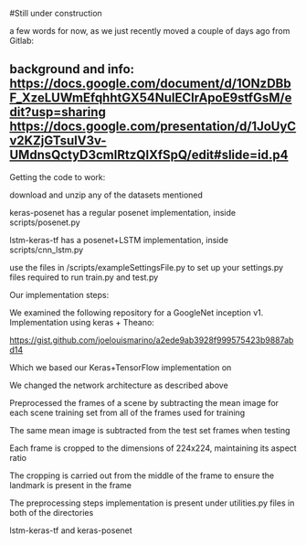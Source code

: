 #Still under construction

a few words for now, as we just recently moved a couple of days ago from Gitlab:

background and info:
https://docs.google.com/document/d/1ONzDBbF_XzeLUWmEfqhhtGX54NulEClrApoE9stfGsM/edit?usp=sharing
https://docs.google.com/presentation/d/1JoUyCv2KZjGTsuIV3v-UMdnsQctyD3cmlRtzQIXfSpQ/edit#slide=id.p4
----
Getting the code to work:

download and unzip any of the datasets mentioned

keras-posenet has a regular posenet implementation, inside scripts/posenet.py

lstm-keras-tf has a posenet+LSTM implementation, inside scripts/cnn_lstm.py

use the files in /scripts/exampleSettingsFile.py to set up your settings.py files required to run train.py and test.py

Our implementation steps:

We examined the following repository for a GoogleNet inception v1. Implementation using keras + Theano:

https://gist.github.com/joelouismarino/a2ede9ab3928f999575423b9887abd14

Which we based our Keras+TensorFlow implementation on

We changed the network architecture as described above

Preprocessed the frames of a scene by subtracting the mean image for each scene training set from all of the frames used for training

The same mean image is subtracted from the test set frames when testing

Each frame is cropped to the dimensions of 224x224, maintaining its aspect ratio

The cropping is carried out from the middle of the frame to ensure the landmark is present in the frame

The preprocessing steps implementation is present under utilities.py files in both of the directories

lstm-keras-tf and keras-posenet
